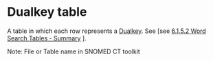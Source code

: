 # Dualkey table

A table in which each row represents a [Dualkey](https://confluence.ihtsdotools.org/display/DOCGLOSS/Dualkey). See \[see [6.1.5.2 Word Search Tables - Summary](../../../pages/createpage.action) ].

Note: File or Table name in SNOMED CT toolkit
